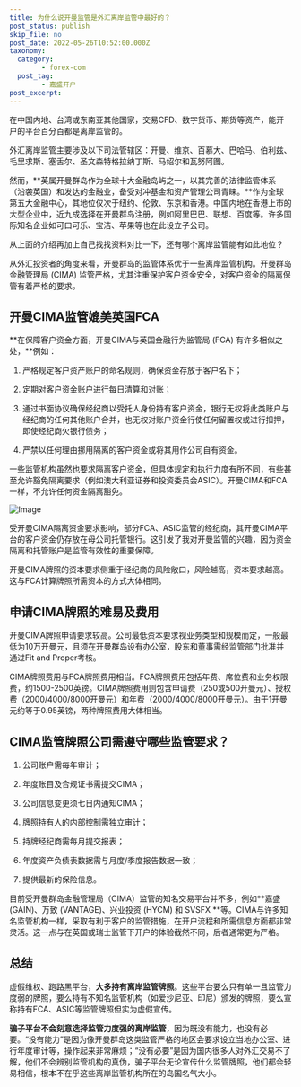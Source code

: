 ```yaml
---
title: 为什么说开曼监管是外汇离岸监管中最好的？
post_status: publish
skip_file: no
post_date: 2022-05-26T10:52:00.000Z
taxonomy:
  category:
        - forex-com
  post_tag:
        - 嘉盛开户
post_excerpt: 
---
```

在中国内地、台湾或东南亚其他国家，交易CFD、数字货币、期货等资产，能开户的平台百分百都是离岸监管的。

外汇离岸监管主要涉及以下司法管辖区：开曼、维京、百慕大、巴哈马、伯利兹、毛里求斯、塞舌尔、圣文森特格拉纳丁斯、马绍尔和瓦努阿图。

然而，**英属开曼群岛作为全球十大金融岛屿之一，以其完善的法律监管体系（沿袭英国）和发达的金融业，备受对冲基金和资产管理公司青睐。**作为全球第五大金融中心，其地位仅次于纽约、伦敦、东京和香港。中国内地在香港上市的大型企业中，近九成选择在开曼群岛注册，例如阿里巴巴、联想、百度等。许多国际知名企业如可口可乐、宝洁、苹果等也在此设立子公司。

从上面的介绍再加上自己找找资料对比一下，还有哪个离岸监管能有如此地位？

从外汇投资者的角度来看，开曼群岛的监管体系优于一些离岸监管机构。开曼群岛金融管理局 (CIMA) 监管严格，尤其注重保护客户资金安全，对客户资金的隔离保管有着严格的要求。

## 开曼CIMA监管媲美英国FCA

**在保障客户资金方面，开曼CIMA与英国金融行为监管局 (FCA) 有许多相似之处，**例如：

1. 严格规定客户资产账户的命名规则，确保资金存放于客户名下；

1. 定期对客户资金账户进行每日清算和对账；

1. 通过书面协议确保经纪商以受托人身份持有客户资金，银行无权将此类账户与经纪商的任何其他账户合并，也无权对账户资金行使任何留置权或进行扣押，即使经纪商欠银行债务；

1. 严禁以任何理由挪用隔离的客户资金或将其用作公司自有资金。

一些监管机构虽然也要求隔离客户资金，但具体规定和执行力度有所不同，有些甚至允许豁免隔离要求（例如澳大利亚证券和投资委员会ASIC）。开曼CIMA和FCA一样，不允许任何资金隔离豁免。

![Image](https://prod-files-secure.s3.us-west-2.amazonaws.com/39ed1227-6d7d-4570-be36-9ccd4a2c4241/bd849744-3fcb-4a37-8312-357962c8f065/image.png?X-Amz-Algorithm=AWS4-HMAC-SHA256&X-Amz-Content-Sha256=UNSIGNED-PAYLOAD&X-Amz-Credential=ASIAZI2LB4667YDT55OL%2F20250214%2Fus-west-2%2Fs3%2Faws4_request&X-Amz-Date=20250214T161405Z&X-Amz-Expires=3600&X-Amz-Security-Token=IQoJb3JpZ2luX2VjEAUaCXVzLXdlc3QtMiJIMEYCIQCFMrdiU3RTOqpsn3b2NsJNZ4xrn%2BQxtg6UsHchAld3qAIhAP%2FAe8WWYP3gDIJVkF%2BoiNH9oDW6HgvTx0C45x7P0xfiKv8DCC0QABoMNjM3NDIzMTgzODA1IgyGCNTL3dtoFvZGVH4q3APMwksrxDOTBfUO194URgYEB353lXEUR6XrDKYGrZsiYc4ZNY4fr8r3U0L36ibvNlbisqSZJGA1dcqEUtRaO6sBQmjUiFSTuDbEHMPEOjbMFL5KygMNyBf14MNPcOgMqQwCZaYEtVf2qLUx57ec1Co%2BzvgkmOSxCmfoeNJ9ebCrw49cVf2qiWVgwY%2BoFtaCY8a8hsT%2FQP%2Bk3uqViEO9fpemA10Swxi%2Bisxa7MY%2BkpCNORUURgglmNcFHpoEQqsh8Xixd1fs7gilmeyAZEHbosLyJDdAckXiaXpuUHbrstVOQodZzuXe7nrJmCzKNAEvto6P1fV5bt1R7CQjbd9DhOeeL%2FWbHc6iJ%2BusLgnjz3Imya30G%2FUC56%2BVu44WDJaPDP%2FwMqtU3gzBrZlQP4VM9Tdq2cBlKHWU1gP0xFDdbzlmx%2BDOx%2FTT5tKg6xzM%2FFn%2BmU1GjrE%2FGac162OdV06LI4slV4NFAKtMzp57lM75QyffKSBverCZDpDs0fq9dlzMAJL1E9jjE%2Fa67ZKSDGWChagrq4GYtfPDCLGrhfXSUpSWj%2FCH5ZIhw%2FeVUAjsXQvugpHk1jecLDAZsKNoHIuBvj7Z86zMSo9h5k3B0sIUUnZW%2BwgrhqgDZDRUbK4IzjDk6ry9BjqkAV5bGQ5cUHbojgFVJHUVdnSQQs%2B1UsNLFBqcLNoaYYYngo8cEpZj%2FdB%2BSjMa48IPYJbebk%2Fb5ZCfP5ev2%2B%2FAaSM8s6p29nUdy6IpFN%2BSkx9974XD5LUUOPL5tJMnkANERYxbuD5mg0m8zZYkX2ZpK90KGF4bjj8cpPcrXn4CnhCuVqyckUf27O0tCbJMJr9yb6q9nZgq8UVAhiZmHwcrBworOGQ1&X-Amz-Signature=770627718804e5c9c7b894167135a44e5dcfcca2babec4eeaa95fc0bd13e21dc&X-Amz-SignedHeaders=host&x-id=GetObject)

受开曼CIMA隔离资金要求影响，部分FCA、ASIC监管的经纪商，其开曼CIMA平台的客户资金仍存放在母公司托管银行。这引发了我对开曼监管的兴趣，因为资金隔离和托管账户是监管有效性的重要保障。

开曼CIMA牌照的资本要求侧重于经纪商的风险敞口，风险越高，资本要求越高。这与FCA计算牌照所需资本的方式大体相同。

## **申请CIMA牌照的难易及费用**

开曼CIMA牌照申请要求较高。公司最低资本要求视业务类型和规模而定，一般最低为10万开曼元，且须在开曼群岛设有办公室，股东和董事需经监管部门批准并通过Fit and Proper考核。

CIMA牌照费用与FCA牌照费用相当。FCA牌照费用包括年费、席位费和业务权限费，约1500-2500英镑。CIMA牌照费用则包含申请费（250或500开曼元）、授权费（2000/4000/8000开曼元）和年费（2000/4000/8000开曼元）。由于1开曼元约等于0.95英镑，两种牌照费用大体相当。

## CIMA监管牌照公司需遵守哪些监管要求？

1. 公司账户需每年审计；

1. 年度账目及合规证书需提交CIMA；

1. 公司信息变更须七日内通知CIMA；

1. 牌照持有人的内部控制需独立审计；

1. 持牌经纪商需每月提交报表；

1. 年度资产负债表数据需与月度/季度报告数据一致；

1. 提供最新的保险信息。

目前受开曼群岛金融管理局（CIMA）监管的知名交易平台并不多，例如**嘉盛 (GAIN)、万致 (VANTAGE)、兴业投资 (HYCM) 和 SVSFX **等。CIMA与许多知名监管机构一样，采取有利于客户的监管措施，在开户流程和所需信息方面都非常灵活。这一点与在英国或瑞士监管下开户的体验截然不同，后者通常更为严格。

## 总结

虚假维权、跑路黑平台，**大多持有离岸监管牌照**。这些平台要么只有单一且监管力度弱的牌照，要么持有不知名监管机构（如爱沙尼亚、印尼）颁发的牌照，要么宣称持有FCA、ASIC等监管牌照但实为虚假宣传。

**骗子平台不会刻意选择监管力度强的离岸监管**，因为既没有能力，也没有必要。“没有能力”是因为像开曼群岛这类监管严格的地区会要求设立当地办公室、进行年度审计等，操作起来非常麻烦；“没有必要”是因为国内很多人对外汇交易不了解，他们不会辨别监管机构的真伪，骗子平台无论宣传什么监管牌照，他们都会轻易相信，根本不在乎这些离岸监管机构所在的岛国名气大小。